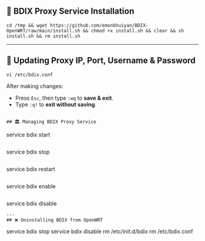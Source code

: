 ## 🚀 BDIX Proxy Service Installation

```
cd /tmp && wget https://github.com/emonbhuiyan/BDIX-OpenWRT/raw/main/install.sh && chmod +x install.sh && clear && sh install.sh && rm install.sh
```
---
## 🔧 Updating Proxy IP, Port, Username & Password

```
vi /etc/bdix.conf
```
After making changes:
- Press `Esc`, then type `:wq` to **save & exit**.
- Type `:q!` to **exit without saving**.
  
```

## 🏛 Managing BDIX Proxy Service

```
service bdix start
```
```
service bdix stop
```
```
service bdix restart
```
```
service bdix enable
```
```
service bdix disable
```
---
## ❌ Uninstalling BDIX from OpenWRT
```
service bdix stop
service bdix disable
rm /etc/init.d/bdix
rm /etc/bdix.conf
```
